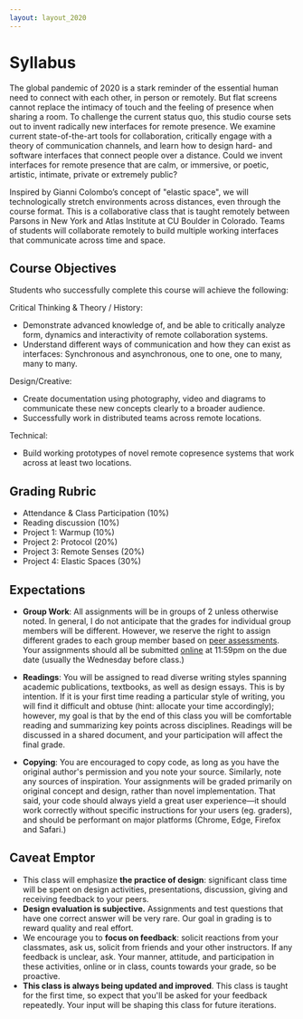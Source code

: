 ```yaml
---
layout: layout_2020
---
```


# Syllabus

The global pandemic of 2020 is a stark reminder of the essential human need to connect with each other, in person or remotely. But flat screens cannot replace the intimacy of touch and the feeling of presence when sharing a room. To challenge the current status quo, this studio course sets out to invent radically new interfaces for remote presence. We examine current state-of-the-art tools for collaboration, critically engage with a theory of communication channels, and learn how to design hard- and software interfaces that connect people over a distance. Could we invent interfaces for remote presence that are calm, or immersive, or poetic, artistic, intimate, private or extremely public?

Inspired by Gianni Colombo’s concept of "elastic space", we will technologically stretch environments across distances, even through the course format. This is a collaborative class that is taught remotely between Parsons in New York and Atlas Institute at CU Boulder in Colorado. Teams of students will collaborate remotely to build multiple working interfaces that communicate across time and space.

## Course Objectives

Students who successfully complete this course will achieve the following:

Critical Thinking & Theory / History:
* Demonstrate advanced knowledge of, and be able to critically analyze form, dynamics and interactivity of remote collaboration systems.
* Understand different ways of communication and how they can exist as interfaces: Synchronous and asynchronous, one to one, one to many, many to many.

Design/Creative:
* Create documentation using photography, video and diagrams to communicate these new concepts clearly to a broader audience.
* Successfully work in distributed teams across remote locations.

Technical:
* Build working prototypes of novel remote copresence systems that work across at least two locations.

## Grading Rubric
- Attendance & Class Participation (10%)
- Reading discussion (10%)
- Project 1: Warmup (10%)
- Project 2: Protocol (20%)
- Project 3: Remote Senses (20%)
- Project 4: Elastic Spaces (30%)

## Expectations

- **Group Work**: All assignments will be in groups of 2 unless otherwise noted. In general, I do not anticipate that the grades for individual group members will be different. However, we reserve the right to assign different grades to each group member based on [peer assessments](https://goo.gl/forms/RJIIRFlBHWS9nNkx2). Your assignments should all be submitted [online](https://goo.gl/forms/8PWeUCxNT3dHDmrn2) at 11:59pm on the due date (usually the Wednesday before class.)

- **Readings**: You will be assigned to read diverse writing styles spanning academic publications, textbooks, as well as design essays. This is by intention. If it is your first time reading a particular style of writing, you will find it difficult and obtuse (hint: allocate your time accordingly); however, my goal is that by the end of this class you will be comfortable reading and summarizing key points across disciplines. Readings will be discussed in a shared document, and your participation will affect the final grade.

- **Copying**: You are encouraged to copy code, as long as you have the original author's permission and you note your source. Similarly, note any sources of inspiration. Your assignments will be graded primarily on original concept and design, rather than novel implementation. That said, your code should always yield a great user experience—it should work correctly without specific instructions for your users (eg. graders), and should be performant on major platforms (Chrome, Edge, Firefox and Safari.)


## Caveat Emptor

-   This class will emphasize **the practice of design**: significant class time will be spent on design activities, presentations, discussion, giving and receiving feedback to your peers.
-   **Design evaluation is subjective.** Assignments and test questions that have one correct answer will be very rare. Our goal in grading is to reward quality and real effort.
-   We encourage you to **focus on feedback**: solicit reactions from your classmates, ask us, solicit from friends and your other instructors. If any feedback is unclear, ask. Your manner, attitude, and participation in these activities, online or in class, counts towards your grade, so be proactive.
- **This class is always being updated and improved**. This class is taught for the first time, so expect that you'll be asked for your feedback repeatedly. Your input will be shaping this class for future iterations.
